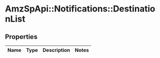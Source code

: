 # AmzSpApi::Notifications::DestinationList

## Properties
Name | Type | Description | Notes
------------ | ------------- | ------------- | -------------


